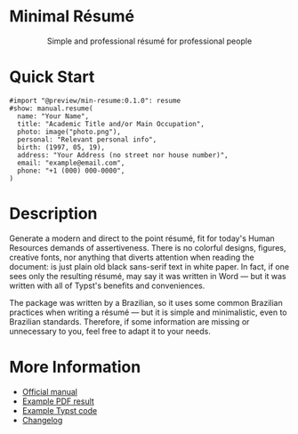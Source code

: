 # Minimal Résumé

<center>
  Simple and professional résumé for professional people
</center>


# Quick Start

```typst
#import "@preview/min-resume:0.1.0": resume
#show: manual.resume(
  name: "Your Name",
  title: "Academic Title and/or Main Occupation",
  photo: image("photo.png"),
  personal: "Relevant personal info",
  birth: (1997, 05, 19),
  address: "Your Address (no street nor house number)",
  email: "example@email.com",
  phone: "+1 (000) 000-0000",
)
```


# Description

Generate a modern and direct to the point résumé, fit for today's Human Resources
demands of assertiveness. There is no colorful designs, figures, creative fonts,
nor anything that diverts attention when reading the document: is just plain old
black sans-serif text in white paper. In fact, if one sees only the resulting
résumé, may say it was written in Word — but it was written with all of
Typst's benefits and conveniences.

The package was written by a Brazilian, so it uses some common Brazilian
practices when writing a résumé — but it is simple and minimalistic, even to
Brazilian standards. Therefore, if some information are missing or  unnecessary
to you, feel free to adapt it to your needs.


# More Information

- [Official manual](https://raw.githubusercontent.com/mayconfmelo/min-resume/refs/tags/0.1.0/docs/pdf/manual.pdf)
- [Example PDF result](https://raw.githubusercontent.com/mayconfmelo/min-resume/refs/tags/0.1.0/docs/pdf/example.pdf)
- [Example Typst code](https://github.com/mayconfmelo/min-resume/blob/0.1.0/template/main.typ)
- [Changelog](https://github.com/mayconfmelo/min-resume/blob/main/CHANGELOG.md)